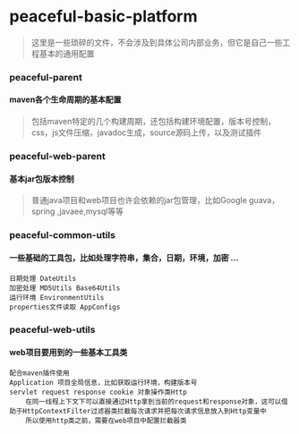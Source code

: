 # peaceful-basic-platform

> 这里是一些琐碎的文件，不会涉及到具体公司内部业务，但它是自己一些工程基本的通用配置

### peaceful-parent
#### maven各个生命周期的基本配置
> 包括maven特定的几个构建周期，还包括构建环境配置，版本号控制，css，js文件压缩，javadoc生成，source源码上传，以及测试插件

### peaceful-web-parent
#### 基本jar包版本控制
> 普通java项目和web项目也许会依赖的jar包管理，比如Google guava，spring ,javaee,mysql等等

### peaceful-common-utils
#### 一些基础的工具包，比如处理字符串，集合，日期，环境，加密 ...
>
    日期处理 DateUtils
    加密处理 MD5Utils Base64Utils
    运行环境 EnvironmentUtils
    properties文件读取 AppConfigs


### peaceful-web-utils
#### web项目要用到的一些基本工具类
>
    配合maven插件使用
    Application 项目全局信息，比如获取运行环境，构建版本号
    servlet request response cookie 对象操作类Http
        在同一线程上下文下可以直接通过Http拿到当前的request和response对象，这可以借助于HttpContextFilter过滤器类拦截每次请求并把每次请求信息放入到Http变量中
        所以使用http类之前，需要在web项目中配置拦截器类





